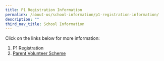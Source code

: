 ```yaml
---
title: P1 Registration Information
permalink: /about-us/school-information/p1-registration-information/
description: ""
third_nav_title: School Information
---
```

Click on the links below for more information:

1. P1 Registration<br>
2. <a href="/parent-volunteer-scheme/">Parent Volunteer Scheme </a>